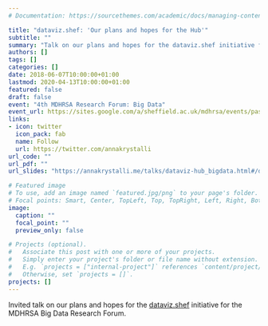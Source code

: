 ```yaml
---
# Documentation: https://sourcethemes.com/academic/docs/managing-content/

title: "dataviz.shef: 'Our plans and hopes for the Hub'"
subtitle: ""
summary: "Talk on our plans and hopes for the dataviz.shef initiative for the MDHRSA Big Data Research Forum"
authors: []
tags: []
categories: []
date: 2018-06-07T10:00:00+01:00
lastmod: 2020-04-13T10:00:00+01:00
featured: false
draft: false
event: "4th MDHRSA Research Forum: Big Data"
event_url: https://sites.google.com/a/sheffield.ac.uk/mdhrsa/events/past-events/research-forum-big-data
links:
- icon: twitter
  icon_pack: fab
  name: Follow
  url: https://twitter.com/annakrystalli
url_code: ""
url_pdf: ""
url_slides: "https://annakrystalli.me/talks/dataviz-hub_bigdata.html#/dataviz.shef"

# Featured image
# To use, add an image named `featured.jpg/png` to your page's folder.
# Focal points: Smart, Center, TopLeft, Top, TopRight, Left, Right, BottomLeft, Bottom, BottomRight.
image:
  caption: ""
  focal_point: ""
  preview_only: false

# Projects (optional).
#   Associate this post with one or more of your projects.
#   Simply enter your project's folder or file name without extension.
#   E.g. `projects = ["internal-project"]` references `content/project/deep-learning/index.md`.
#   Otherwise, set `projects = []`.
projects: []
---
```


Invited talk on our plans and hopes for the [dataviz.shef](http://dataviz.shef.ac.uk/) initiative for the MDHRSA Big Data Research Forum.